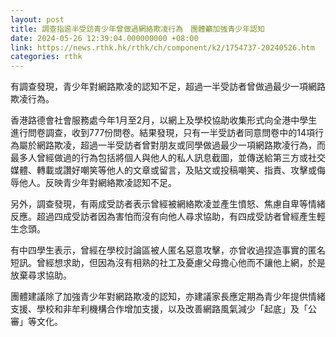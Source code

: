 ```yaml
---
layout: post
title: 調查指逾半受訪青少年曾做過網絡欺凌行為　團體籲加強青少年認知
date: 2024-05-26 12:39:04.000000000 +08:00
link: https://news.rthk.hk/rthk/ch/component/k2/1754737-20240526.htm
categories: rthk
---
```


有調查發現，青少年對網路欺凌的認知不足，超過一半受訪者曾做過最少一項網路欺凌行為。

香港路德會社會服務處今年1月至2月，以網上及學校協助收集形式向全港中學生進行問卷調查，收到777份問卷。結果發現，只有一半受訪者同意問卷中的14項行為屬於網路欺凌，超過一半受訪者曾對朋友或同學做過最少一項網路欺凌行為，而最多人曾經做過的行為包括將個人與他人的私人訊息截圖，並傳送給第三方或社交媒體、轉載或讚好嘲笑等他人的文章或留言，及貼文或投稿嘲笑、指責、攻擊或侮辱他人。反映青少年對網絡欺凌認知不足。

另外，調查發現，有兩成受訪者表示曾經被網絡欺凌並產生憤怒、焦慮自卑等情緒反應。超過四成受訪者因為害怕而沒有向他人尋求協助，有四成受訪者曾經產生輕生念頭。

有中四學生表示，曾經在學校討論區被人匿名惡意攻擊，亦曾收過捏造事實的匿名短訊。曾經想求助，但因為沒有相熟的社工及憂慮父母擔心他而不讓他上網，於是放棄尋求協助。

團體建議除了加強青少年對網路欺凌的認知，亦建議家長應定期為青少年提供情緒支援、學校和非牟利機構合作增加支援，以及改善網路風氣減少「起底」及「公審」等文化。
